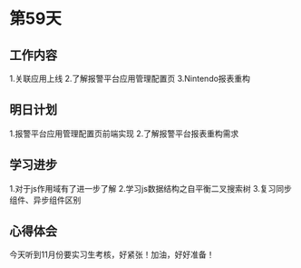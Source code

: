 # 第59天

## 工作内容

1.关联应用上线
2.了解报警平台应用管理配置页
3.Nintendo报表重构

## 明日计划

1.报警平台应用管理配置页前端实现
2.了解报警平台报表重构需求

## 学习进步

1.对于js作用域有了进一步了解
2.学习js数据结构之自平衡二叉搜索树
3.复习同步组件、异步组件区别

## 心得体会

今天听到11月份要实习生考核，好紧张！加油，好好准备！
